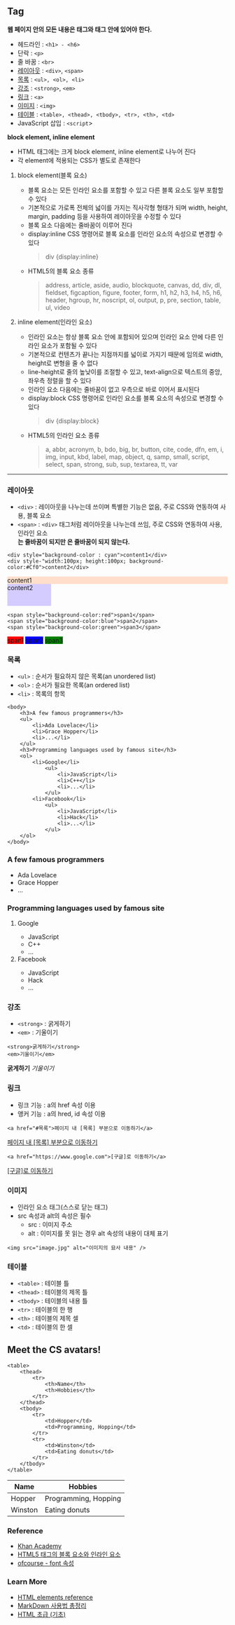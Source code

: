 ## Tag

**웹 페이지 안의 모든 내용은 <body> 태그와 </body> 태그 안에 있어야 한다.**

- 헤드라인 : `<h1> - <h6>`
- 단락 : `<p>`
- 줄 바꿈 : `<br>`
- [레이아웃](#레이아웃) : `<div>`, `<span>`
- [목록](#목록) : `<ul>, <ol>, <li>`
- [강조](#강조) : `<strong>`, `<em>`
- [링크](#링크) : `<a>`
- [이미지](#이미지) : `<img>`
- [테이블](#테이블) : `<table>, <thead>, <tbody>, <tr>, <th>, <td>`
- JavaScript 삽입 : `<script`>

**block element, inline element**

- HTML 태그에는 크게 block element, inline element로 나누어 진다
- 각 element에 적용되는 CSS가 별도로 존재한다

1. block element(블록 요소)

   - 블록 요소는 모든 인라인 요소를 포함할 수 있고 다른 블록 요소도 일부 포함할 수 있다
   - 기본적으로 가로폭 전체의 넓이를 가지는 직사각형 형태가 되며 width, height, margin, padding 등을 사용하여 레이아웃을 수정할 수 있다
   - 블록 요소 다음에는 줄바꿈이 이루어 진다
   - display:inline CSS 명령어로 블록 요소를 인라인 요소의 속성으로 변경할 수 있다
     > div {display:inline}
   - HTML5의 블록 요소 종류
     > address, article, aside, audio, blockquote, canvas, dd, div, dl, fieldset, figcaption, figure, footer, form, h1, h2, h3, h4, h5, h6, header, hgroup, hr, noscript, ol, output, p, pre, section, table, ul, video

1. inline element(인라인 요소)
   - 인라인 요소는 항상 블록 요소 안에 포함되어 있으며 인라인 요소 안에 다른 인라인 요소가 포함될 수 있다
   - 기본적으로 컨텐츠가 끝나는 지점까지를 넓이로 가지기 때문에 임의로 width, height로 변형을 줄 수 없다
   - line-height로 줄의 높낮이를 조절할 수 있고, text-align으로 텍스트의 중앙, 좌우측 정렬을 할 수 있다
   - 인라인 요소 다음에는 줄바꿈이 없고 우측으로 바로 이어서 표시된다
   - display:block CSS 명령어로 인라인 요소를 블록 요소의 속성으로 변경할 수 있다
     > div {display:block}
   - HTML5의 인라인 요소 종류
     > a, abbr, acronym, b, bdo, big, br, button, cite, code, dfn, em, i, img, input, kbd, label, map, object, q, samp, small, script, select, span, strong, sub, sup, textarea, tt, var

<hr>

### 레이아웃
- `<div>` : 레이아웃을 나누는데 쓰이며 특별한 기능은 없음, 주로 CSS와 연동하여 사용, 블록 요소
- `<span>` : `<div>` 태그처럼 레이아웃을 나누는데 쓰임, 주로 CSS와 연동하여 사용, 인라인 요소
**<div>는 줄바꿈이 되지만 <span>은 줄바꿈이 되지 않는다.**


```
<div style="background-color : cyan">content1</div>
<div style-"width:100px; height:100px; background-color:#Cf0">content2</div>
```
<div style="background-color : #FFDECB">content1</div>
<div style="width:100px; height:50px; background-color:#D4CCFF">content2</div>

```
<span style="background-color:red">span1</span>
<span style="background-color:blue">span2</span>
<span style="background-color:green">span3</span>
```
<span style="background-color:red">span1</span>
<span style="background-color:blue">span2</span>
<span style="background-color:green">span3</span>

### 목록

- `<ul>` : 순서가 필요하지 않은 목록(an unordered list)
- `<ol>` : 순서가 필요한 목록(an ordered list)
- `<li>` : 목록의 항목

```
<body>
    <h3>A few famous programmers</h3>
    <ul>
        <li>Ada Lovelace</li>
        <li>Grace Hopper</li>
        <li>...</li>
    </ul>
    <h3>Programming languages used by famous site</h3>
    <ol>
        <li>Google</li>
            <ul>
                <li>JavaScript</li>
                <li>C++</li>
                <li>...</li>
            </ul>
        <li>Facebook</li>
            <ul>
                <li>JavaScript</li>
                <li>Hack</li>
                <li>...</li>
            </ul>
    </ol>
</body>
```

<body>
    <h3>A few famous programmers</h3>
    <ul>
        <li>Ada Lovelace</li>
        <li>Grace Hopper</li>
        <li>...</li>
    </ul>
    <h3>Programming languages used by famous site</h3>
    <ol>
        <li>Google</li>
            <ul>
                <li>JavaScript</li>
                <li>C++</li>
                <li>...</li>
            </ul>
        <li>Facebook</li>
            <ul>
                <li>JavaScript</li>
                <li>Hack</li>
                <li>...</li>
            </ul>
    </ol>
</body>

### 강조

- `<strong>` : 굵게하기
- `<em>` : 기울이기

```
<strong>굵게하기</strong>
<em>기울이기</em>
```

<strong>굵게하기</strong>
<em>기울이기</em>

### 링크

- 링크 기능 : a의 href 속성 이용
- 앵커 기능 : a의 hred, id 속성 이용

```
<a href="#목록">페이지 내 [목록] 부분으로 이동하기</a>
```

<a href="#목록">페이지 내 [목록] 부분으로 이동하기</a>

```
<a href="https://www.google.com">[구글]로 이동하기</a>
```

<a href="https://www.google.com">[구글]로 이동하기</a>

### 이미지

- 인라인 요소 태그(스스로 닫는 태그)
- src 속성과 alt의 속성은 필수
  - src : 이미지 주소
  - alt : 이미지를 못 읽는 경우 alt 속성의 내용이 대체 표기

```
<img src="image.jpg" alt="이미지의 묘사 내용" />
```

### 테이블

- `<table>` : 테이블 틀
- `<thead>` : 테이블의 제목 틀
- `<tbody>` : 테이블의 내용 틀
- `<tr>` : 테이블의 한 행
- `<th>` : 테이블의 제목 셀
- `<td>` : 테이블의 한 셀

<h2>Meet the CS avatars!</h2>

```
<table>
    <thead>
        <tr>
            <th>Name</th>
            <th>Hobbies</th>
        </tr>
    </thead>
    <tbody>
        <tr>
            <td>Hopper</td>
            <td>Programming, Hopping</td>
        </tr>
        <tr>
            <td>Winston</td>
            <td>Eating donuts</td>
        </tr>
    </tbody>
</table>
```

<table>
    <thead>
        <tr>
            <th>Name</th>
            <th>Hobbies</th>
        </tr>
    </thead>
    <tbody>
        <tr>
            <td>Hopper</td>
            <td>Programming, Hopping</td>
        </tr>
        <tr>
            <td>Winston</td>
            <td>Eating donuts</td>
        </tr>
    </tbody>
</table>

### Reference

- [Khan Academy](https://ko.khanacademy.org/computing/computer-programming/html-css#intro-to-html)
- [HTML5 태그의 블록 요소와 인라인 요소](https://junistory.blogspot.com/2017/07/html5.html)
- [ofcourse - font 속성](https://ofcourse.kr/css-course/font-%EC%86%8D%EC%84%B1)

### Learn More

- [HTML elements reference](https://developer.mozilla.org/en-US/docs/Web/HTML/Element)
- [MarkDown 사용법 총정리](https://heropy.blog/2017/09/30/markdown/)
- [HTML 초급 (기초)](http://webberstudy.com/html-css/html-1/)
